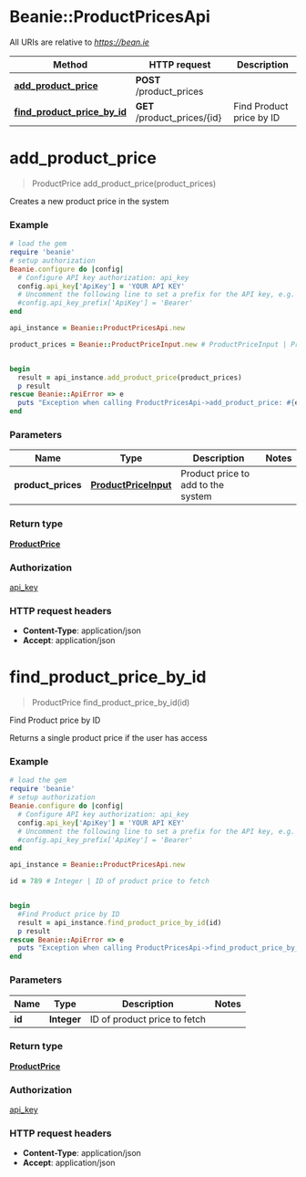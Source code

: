 # Beanie::ProductPricesApi

All URIs are relative to *https://bean.ie*

Method | HTTP request | Description
------------- | ------------- | -------------
[**add_product_price**](ProductPricesApi.md#add_product_price) | **POST** /product_prices | 
[**find_product_price_by_id**](ProductPricesApi.md#find_product_price_by_id) | **GET** /product_prices/{id} | Find Product price by ID


# **add_product_price**
> ProductPrice add_product_price(product_prices)



Creates a new product price in the system

### Example
```ruby
# load the gem
require 'beanie'
# setup authorization
Beanie.configure do |config|
  # Configure API key authorization: api_key
  config.api_key['ApiKey'] = 'YOUR API KEY'
  # Uncomment the following line to set a prefix for the API key, e.g. 'Bearer' (defaults to nil)
  #config.api_key_prefix['ApiKey'] = 'Bearer'
end

api_instance = Beanie::ProductPricesApi.new

product_prices = Beanie::ProductPriceInput.new # ProductPriceInput | Product price to add to the system


begin
  result = api_instance.add_product_price(product_prices)
  p result
rescue Beanie::ApiError => e
  puts "Exception when calling ProductPricesApi->add_product_price: #{e}"
end
```

### Parameters

Name | Type | Description  | Notes
------------- | ------------- | ------------- | -------------
 **product_prices** | [**ProductPriceInput**](ProductPriceInput.md)| Product price to add to the system | 

### Return type

[**ProductPrice**](ProductPrice.md)

### Authorization

[api_key](../README.md#api_key)

### HTTP request headers

 - **Content-Type**: application/json
 - **Accept**: application/json



# **find_product_price_by_id**
> ProductPrice find_product_price_by_id(id)

Find Product price by ID

Returns a single product price if the user has access

### Example
```ruby
# load the gem
require 'beanie'
# setup authorization
Beanie.configure do |config|
  # Configure API key authorization: api_key
  config.api_key['ApiKey'] = 'YOUR API KEY'
  # Uncomment the following line to set a prefix for the API key, e.g. 'Bearer' (defaults to nil)
  #config.api_key_prefix['ApiKey'] = 'Bearer'
end

api_instance = Beanie::ProductPricesApi.new

id = 789 # Integer | ID of product price to fetch


begin
  #Find Product price by ID
  result = api_instance.find_product_price_by_id(id)
  p result
rescue Beanie::ApiError => e
  puts "Exception when calling ProductPricesApi->find_product_price_by_id: #{e}"
end
```

### Parameters

Name | Type | Description  | Notes
------------- | ------------- | ------------- | -------------
 **id** | **Integer**| ID of product price to fetch | 

### Return type

[**ProductPrice**](ProductPrice.md)

### Authorization

[api_key](../README.md#api_key)

### HTTP request headers

 - **Content-Type**: application/json
 - **Accept**: application/json



